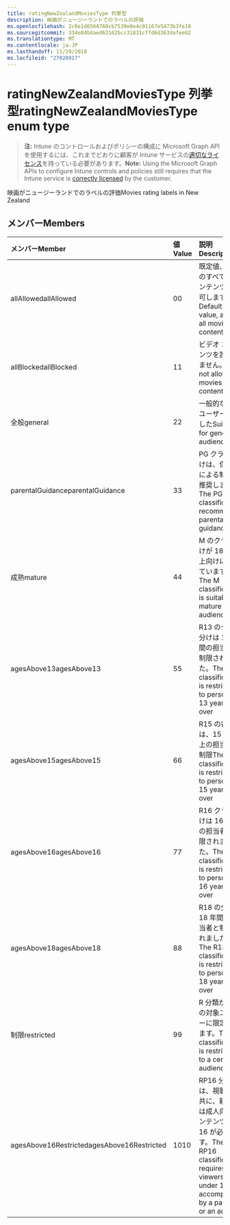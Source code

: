 ```yaml
---
title: ratingNewZealandMoviesType 列挙型
description: 映画がニュージーランドでのラベルの評価
ms.openlocfilehash: 2c8e1d6564760cb7539e8e4c01167e5473b3fe18
ms.sourcegitcommit: 334e84b4aed63162bcc31831cffd6d363dafee02
ms.translationtype: MT
ms.contentlocale: ja-JP
ms.lasthandoff: 11/29/2018
ms.locfileid: "27020917"
---
```

# <a name="ratingnewzealandmoviestype-enum-type"></a><span data-ttu-id="f82da-103">ratingNewZealandMoviesType 列挙型</span><span class="sxs-lookup"><span data-stu-id="f82da-103">ratingNewZealandMoviesType enum type</span></span>

> <span data-ttu-id="f82da-104">**注:** Intune のコントロールおよびポリシーの構成に Microsoft Graph API を使用するには、これまでどおりに顧客が Intune サービスの[適切なライセンス](https://go.microsoft.com/fwlink/?linkid=839381)を持っている必要があります。</span><span class="sxs-lookup"><span data-stu-id="f82da-104">**Note:** Using the Microsoft Graph APIs to configure Intune controls and policies still requires that the Intune service is [correctly licensed](https://go.microsoft.com/fwlink/?linkid=839381) by the customer.</span></span>

<span data-ttu-id="f82da-105">映画がニュージーランドでのラベルの評価</span><span class="sxs-lookup"><span data-stu-id="f82da-105">Movies rating labels in New Zealand</span></span>
## <a name="members"></a><span data-ttu-id="f82da-106">メンバー</span><span class="sxs-lookup"><span data-stu-id="f82da-106">Members</span></span>
|<span data-ttu-id="f82da-107">メンバー</span><span class="sxs-lookup"><span data-stu-id="f82da-107">Member</span></span>|<span data-ttu-id="f82da-108">値</span><span class="sxs-lookup"><span data-stu-id="f82da-108">Value</span></span>|<span data-ttu-id="f82da-109">説明</span><span class="sxs-lookup"><span data-stu-id="f82da-109">Description</span></span>|
|:---|:---|:---|
|<span data-ttu-id="f82da-110">allAllowed</span><span class="sxs-lookup"><span data-stu-id="f82da-110">allAllowed</span></span>|<span data-ttu-id="f82da-111">0</span><span class="sxs-lookup"><span data-stu-id="f82da-111">0</span></span>|<span data-ttu-id="f82da-112">既定値、映画のすべてのコンテンツを許可します。</span><span class="sxs-lookup"><span data-stu-id="f82da-112">Default value, allow all movies content</span></span>|
|<span data-ttu-id="f82da-113">allBlocked</span><span class="sxs-lookup"><span data-stu-id="f82da-113">allBlocked</span></span>|<span data-ttu-id="f82da-114">1</span><span class="sxs-lookup"><span data-stu-id="f82da-114">1</span></span>|<span data-ttu-id="f82da-115">ビデオ コンテンツを許可しません。</span><span class="sxs-lookup"><span data-stu-id="f82da-115">Do not allow any movies content</span></span>|
|<span data-ttu-id="f82da-116">全般</span><span class="sxs-lookup"><span data-stu-id="f82da-116">general</span></span>|<span data-ttu-id="f82da-117">2</span><span class="sxs-lookup"><span data-stu-id="f82da-117">2</span></span>|<span data-ttu-id="f82da-118">一般的な対象ユーザーに適した</span><span class="sxs-lookup"><span data-stu-id="f82da-118">Suitable for general audience</span></span>|
|<span data-ttu-id="f82da-119">parentalGuidance</span><span class="sxs-lookup"><span data-stu-id="f82da-119">parentalGuidance</span></span>|<span data-ttu-id="f82da-120">3</span><span class="sxs-lookup"><span data-stu-id="f82da-120">3</span></span>|<span data-ttu-id="f82da-121">PG クラス分けは、保護者による制限を推奨します。</span><span class="sxs-lookup"><span data-stu-id="f82da-121">The PG classification recommends parental guidance</span></span>|
|<span data-ttu-id="f82da-122">成熟</span><span class="sxs-lookup"><span data-stu-id="f82da-122">mature</span></span>|<span data-ttu-id="f82da-123">4</span><span class="sxs-lookup"><span data-stu-id="f82da-123">4</span></span>|<span data-ttu-id="f82da-124">M のクラス分けが 18 歳以上向けに適しています。</span><span class="sxs-lookup"><span data-stu-id="f82da-124">The M classification is suitable for mature audience</span></span>|
|<span data-ttu-id="f82da-125">agesAbove13</span><span class="sxs-lookup"><span data-stu-id="f82da-125">agesAbove13</span></span>|<span data-ttu-id="f82da-126">5</span><span class="sxs-lookup"><span data-stu-id="f82da-126">5</span></span>|<span data-ttu-id="f82da-127">R13 のクラス分けは 13 年間の担当者と制限されました。</span><span class="sxs-lookup"><span data-stu-id="f82da-127">The R13 classification is restricted to persons 13 years and over</span></span>|
|<span data-ttu-id="f82da-128">agesAbove15</span><span class="sxs-lookup"><span data-stu-id="f82da-128">agesAbove15</span></span>|<span data-ttu-id="f82da-129">6</span><span class="sxs-lookup"><span data-stu-id="f82da-129">6</span></span>|<span data-ttu-id="f82da-130">R15 の各分類は、15 年以上の担当者と制限</span><span class="sxs-lookup"><span data-stu-id="f82da-130">The R15 classification is restricted to persons 15 years and over</span></span>|
|<span data-ttu-id="f82da-131">agesAbove16</span><span class="sxs-lookup"><span data-stu-id="f82da-131">agesAbove16</span></span>|<span data-ttu-id="f82da-132">7</span><span class="sxs-lookup"><span data-stu-id="f82da-132">7</span></span>|<span data-ttu-id="f82da-133">R16 クラス分けは 16 年間の担当者と制限されました。</span><span class="sxs-lookup"><span data-stu-id="f82da-133">The R16 classification is restricted to persons 16 years and over</span></span>|
|<span data-ttu-id="f82da-134">agesAbove18</span><span class="sxs-lookup"><span data-stu-id="f82da-134">agesAbove18</span></span>|<span data-ttu-id="f82da-135">8</span><span class="sxs-lookup"><span data-stu-id="f82da-135">8</span></span>|<span data-ttu-id="f82da-136">R18 の分類は 18 年間の担当者と制限されました。</span><span class="sxs-lookup"><span data-stu-id="f82da-136">The R18 classification is restricted to persons 18 years and over</span></span>|
|<span data-ttu-id="f82da-137">制限</span><span class="sxs-lookup"><span data-stu-id="f82da-137">restricted</span></span>|<span data-ttu-id="f82da-138">9</span><span class="sxs-lookup"><span data-stu-id="f82da-138">9</span></span>|<span data-ttu-id="f82da-139">R 分類が特定の対象ユーザーに限定されます。</span><span class="sxs-lookup"><span data-stu-id="f82da-139">The R classification is restricted to a certain audience</span></span>|
|<span data-ttu-id="f82da-140">agesAbove16Restricted</span><span class="sxs-lookup"><span data-stu-id="f82da-140">agesAbove16Restricted</span></span>|<span data-ttu-id="f82da-141">10</span><span class="sxs-lookup"><span data-stu-id="f82da-141">10</span></span>|<span data-ttu-id="f82da-142">RP16 分類には、視聴者と共に、親または成人向けコンテンツを 16 が必要です。</span><span class="sxs-lookup"><span data-stu-id="f82da-142">The RP16 classification requires viewers under 16 accompanied by a parent or an adult</span></span>|



